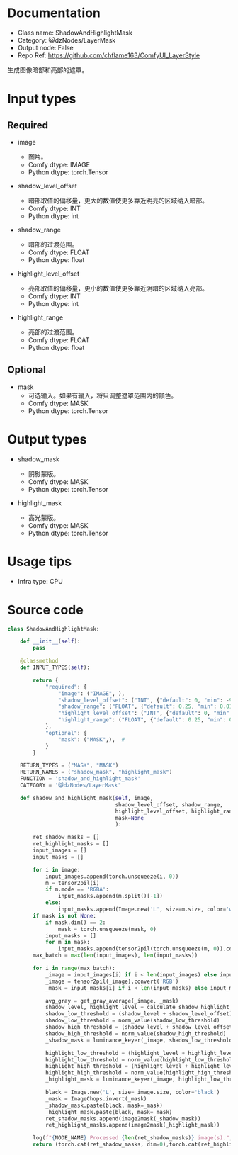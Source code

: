 # Documentation
- Class name: ShadowAndHighlightMask
- Category: 😺dzNodes/LayerMask
- Output node: False
- Repo Ref: https://github.com/chflame163/ComfyUI_LayerStyle

生成图像暗部和亮部的遮罩。

# Input types

## Required

- image
    - 图片。
    - Comfy dtype: IMAGE
    - Python dtype: torch.Tensor

- shadow_level_offset
    - 暗部取值的偏移量，更大的数值使更多靠近明亮的区域纳入暗部。
    - Comfy dtype: INT
    - Python dtype: int

- shadow_range
    - 暗部的过渡范围。
    - Comfy dtype: FLOAT
    - Python dtype: float

- highlight_level_offset
    - 亮部取值的偏移量，更小的数值使更多靠近阴暗的区域纳入亮部。
    - Comfy dtype: INT
    - Python dtype: int

- highlight_range
    - 亮部的过渡范围。
    - Comfy dtype: FLOAT
    - Python dtype: float

## Optional

- mask
    - 可选输入。如果有输入，将只调整遮罩范围内的颜色。
    - Comfy dtype: MASK
    - Python dtype: torch.Tensor

# Output types

- shadow_mask
    - 阴影蒙版。
    - Comfy dtype: MASK
    - Python dtype: torch.Tensor

- highlight_mask
    - 高光蒙版。
    - Comfy dtype: MASK
    - Python dtype: torch.Tensor

# Usage tips
- Infra type: CPU

# Source code
```python
class ShadowAndHighlightMask:

    def __init__(self):
        pass

    @classmethod
    def INPUT_TYPES(self):

        return {
            "required": {
                "image": ("IMAGE", ),
                "shadow_level_offset": ("INT", {"default": 0, "min": -99, "max": 99, "step": 1}),
                "shadow_range": ("FLOAT", {"default": 0.25, "min": 0.01, "max": 0.99, "step": 0.01}),
                "highlight_level_offset": ("INT", {"default": 0, "min": -99, "max": 99, "step": 1}),
                "highlight_range": ("FLOAT", {"default": 0.25, "min": 0.01, "max": 0.99, "step": 0.01}),
            },
            "optional": {
                "mask": ("MASK",),  #
            }
        }

    RETURN_TYPES = ("MASK", "MASK")
    RETURN_NAMES = ("shadow_mask", "highlight_mask")
    FUNCTION = 'shadow_and_highlight_mask'
    CATEGORY = '😺dzNodes/LayerMask'

    def shadow_and_highlight_mask(self, image,
                                  shadow_level_offset, shadow_range,
                                  highlight_level_offset, highlight_range,
                                  mask=None
                                  ):

        ret_shadow_masks = []
        ret_highlight_masks = []
        input_images = []
        input_masks = []

        for i in image:
            input_images.append(torch.unsqueeze(i, 0))
            m = tensor2pil(i)
            if m.mode == 'RGBA':
                input_masks.append(m.split()[-1])
            else:
                input_masks.append(Image.new('L', size=m.size, color='white'))
        if mask is not None:
            if mask.dim() == 2:
                mask = torch.unsqueeze(mask, 0)
            input_masks = []
            for m in mask:
                input_masks.append(tensor2pil(torch.unsqueeze(m, 0)).convert('L'))
        max_batch = max(len(input_images), len(input_masks))

        for i in range(max_batch):
            _image = input_images[i] if i < len(input_images) else input_images[-1]
            _image = tensor2pil(_image).convert('RGB')
            _mask = input_masks[i] if i < len(input_masks) else input_masks[-1]

            avg_gray = get_gray_average(_image, _mask)
            shadow_level, highlight_level = calculate_shadow_highlight_level(avg_gray)
            shadow_low_threshold = (shadow_level + shadow_level_offset) / 100 + shadow_range / 2
            shadow_low_threshold = norm_value(shadow_low_threshold)
            shadow_high_threshold = (shadow_level + shadow_level_offset) / 100 - shadow_range / 2
            shadow_high_threshold = norm_value(shadow_high_threshold)
            _shadow_mask = luminance_keyer(_image, shadow_low_threshold, shadow_high_threshold)

            highlight_low_threshold = (highlight_level + highlight_level_offset) / 100 - highlight_range / 2
            highlight_low_threshold = norm_value(highlight_low_threshold)
            highlight_high_threshold = (highlight_level + highlight_level_offset) / 100 + highlight_range / 2
            highlight_high_threshold = norm_value(highlight_high_threshold)
            _highlight_mask = luminance_keyer(_image, highlight_low_threshold, highlight_high_threshold)

            black = Image.new('L', size=_image.size, color='black')
            _mask = ImageChops.invert(_mask)
            _shadow_mask.paste(black, mask=_mask)
            _highlight_mask.paste(black, mask=_mask)
            ret_shadow_masks.append(image2mask(_shadow_mask))
            ret_highlight_masks.append(image2mask(_highlight_mask))

        log(f"{NODE_NAME} Processed {len(ret_shadow_masks)} image(s).", message_type='finish')
        return (torch.cat(ret_shadow_masks, dim=0),torch.cat(ret_highlight_masks, dim=0),)

```